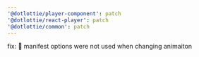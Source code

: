 ```yaml
---
'@dotlottie/player-component': patch
'@dotlottie/react-player': patch
'@dotlottie/common': patch
---
```


fix: 🐛 manifest options were not used when changing animaiton
